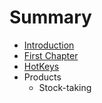 # Summary

* [Introduction](README.md)
* [First Chapter](chapter1.md)
* [HotKeys](hotkeys.md)
* Products
   * Stock-taking

